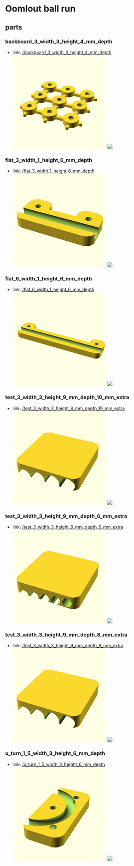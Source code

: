 # Oomlout ball run


## parts

### backboard_3_width_3_height_4_mm_depth
* link: [/backboard_3_width_3_height_4_mm_depth](backboard_3_width_3_height_4_mm_depth)  
![](backboard_3_width_3_height_4_mm_depth/3dpr_300.png)  ![](backboard_3_width_3_height_4_mm_depth/image_300.jpg)
 

### flat_3_width_1_height_6_mm_depth
* link: [/flat_3_width_1_height_6_mm_depth](flat_3_width_1_height_6_mm_depth)  
![](flat_3_width_1_height_6_mm_depth/3dpr_300.png)  ![](flat_3_width_1_height_6_mm_depth/image_300.jpg)
 

### flat_6_width_1_height_6_mm_depth
* link: [/flat_6_width_1_height_6_mm_depth](flat_6_width_1_height_6_mm_depth)  
![](flat_6_width_1_height_6_mm_depth/3dpr_300.png)  ![](flat_6_width_1_height_6_mm_depth/image_300.jpg)
 

### test_3_width_3_height_9_mm_depth_10_mm_extra
* link: [/test_3_width_3_height_9_mm_depth_10_mm_extra](test_3_width_3_height_9_mm_depth_10_mm_extra)  
![](test_3_width_3_height_9_mm_depth_10_mm_extra/3dpr_300.png)  ![](test_3_width_3_height_9_mm_depth_10_mm_extra/image_300.jpg)
 

### test_3_width_3_height_9_mm_depth_6_mm_extra
* link: [/test_3_width_3_height_9_mm_depth_6_mm_extra](test_3_width_3_height_9_mm_depth_6_mm_extra)  
![](test_3_width_3_height_9_mm_depth_6_mm_extra/3dpr_300.png)  ![](test_3_width_3_height_9_mm_depth_6_mm_extra/image_300.jpg)
 

### test_3_width_3_height_9_mm_depth_8_mm_extra
* link: [/test_3_width_3_height_9_mm_depth_8_mm_extra](test_3_width_3_height_9_mm_depth_8_mm_extra)  
![](test_3_width_3_height_9_mm_depth_8_mm_extra/3dpr_300.png)  ![](test_3_width_3_height_9_mm_depth_8_mm_extra/image_300.jpg)
 

### u_turn_1_5_width_3_height_6_mm_depth
* link: [/u_turn_1_5_width_3_height_6_mm_depth](u_turn_1_5_width_3_height_6_mm_depth)  
![](u_turn_1_5_width_3_height_6_mm_depth/3dpr_300.png)  ![](u_turn_1_5_width_3_height_6_mm_depth/image_300.jpg)
 

